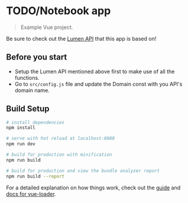 # TODO/Notebook app

> Example Vue project.

Be sure to check out the [Lumen API](https://bitbucket.org/jacobg213/todo-api) that this app is based on!

## Before you start
* Setup the Lumen API mentioned above first to make use of all the functions.
* Go to `src/config.js` file and update the Domain const with you API's domain name.

## Build Setup

``` bash
# install dependencies
npm install

# serve with hot reload at localhost:8080
npm run dev

# build for production with minification
npm run build

# build for production and view the bundle analyzer report
npm run build --report
```

For a detailed explanation on how things work, check out the [guide](http://vuejs-templates.github.io/webpack/) and [docs for vue-loader](http://vuejs.github.io/vue-loader).

